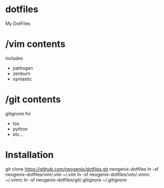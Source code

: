 dotfiles
========

My DotFiles

/vim contents
================

includes
- pathogen
- zenburn
- syntastic

/git contents
================

gitignore for
- tox
- python
- etc...

Installation
============

git clone https://github.com/neogenix/dotfiles.git neogenix-dotfiles
ln -sf neogenix-dotfiles/vim/.vim ~/.vim
ln -sf neogenix-dotfiles/vim/.vimrc ~/.vimrc
ln -sf neogenix-dotfiles/git/.gitignore ~/.gitignore
